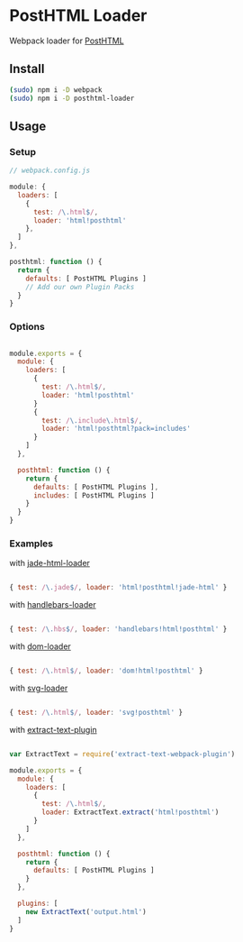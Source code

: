 # PostHTML Loader
Webpack loader for [PostHTML](https://github.com/posthtml/posthtml)

## Install

```bash
(sudo) npm i -D webpack
(sudo) npm i -D posthtml-loader
```

## Usage
### Setup

```javascript
// webpack.config.js

module: {
  loaders: [
    {
      test: /\.html$/,
      loader: 'html!posthtml'
    },
  ]
},

posthtml: function () {
  return {
    defaults: [ PostHTML Plugins ]
    // Add our own Plugin Packs
  }
}
```

### Options

```javascript

module.exports = {
  module: {
    loaders: [
      {
        test: /\.html$/,
        loader: 'html!posthtml'
      }
      {
        test: /\.include\.html$/,
        loader: 'html!posthtml?pack=includes'
      }
    ]
  },

  posthtml: function () {
    return {
      defaults: [ PostHTML Plugins ],
      includes: [ PostHTML Plugins ]
    }
  }
}
```

### Examples
with [jade-html-loader](https://github.com/bline/jade-html-loader)

```javascript

{ test: /\.jade$/, loader: 'html!posthtml!jade-html' }
```

with [handlebars-loader](https://github.com/altano/handlebars-loader)

```javascript

{ test: /\.hbs$/, loader: 'handlebars!html!posthtml' }
```

with [dom-loader](https://github.com/Wizcorp/dom-loader)

```javascript

{ test: /\.html$/, loader: 'dom!html!posthtml' }
```

with [svg-loader](https://github.com/Wizcorp/dom-loader)

```javascript

{ test: /\.html$/, loader: 'svg!posthtml' }
```

with [extract-text-plugin](https://github.com/webpack/extract-text-webpack-plugin)

```javascript

var ExtractText = require('extract-text-webpack-plugin')

module.exports = {
  module: {
    loaders: [
      {
        test: /\.html$/,
        loader: ExtractText.extract('html!posthtml')
      }
    ]
  },

  posthtml: function () {
    return {
      defaults: [ PostHTML Plugins ]
    }
  },

  plugins: [
    new ExtractText('output.html')
  ]
}
```
